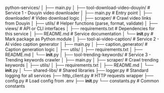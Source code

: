 python-services/
│
├── main.py
│
├── tool-download-video-douyin/         # Service 1 - Douyin video downloader
│   ├── main.py                         # Entry point
│   ├── downloader/                     # Video download logic
│   ├── scraper/                        # Crawl video links from Douyin
│   ├── utils/                          # Helper functions (parse, format, validate)
│   ├── views/                          # API or CLI interfaces
│   ├── requirements.txt                # Dependencies for this service
│   ├── README.md                       # Service documentation
│   └── __init__.py                     # Mark package as Python module
│
├── tool-ai-video-caption/              # Service 2 - AI video caption generator
│   ├── main.py
│   ├── caption_generator/              # Caption generation logic
│   ├── utils/
│   ├── requirements.txt
│   ├── README.md
│   └── __init__.py
│
├── tool-trending-keywords/             # Service 3 - Trending keywords crawler
│   ├── main.py
│   ├── scraper/                        # Crawl trending keywords
│   ├── utils/
│   ├── requirements.txt
│   ├── README.md
│   └── __init__.py
│
└── shared-libs/                        # Shared libraries
    ├── logger.py                       # Standard logging for all services
    ├── http_client.py                  # HTTP requests wrapper
    ├── config.py                       # Load config from .env
    ├── __init__.py
    └── constants.py                    # Common constants
